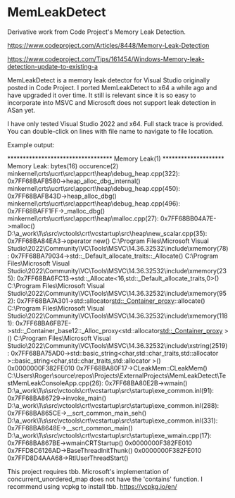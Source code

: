 # MemLeakDetect
Derivative work from Code Project's Memory Leak Detection.

https://www.codeproject.com/Articles/8448/Memory-Leak-Detection

https://www.codeproject.com/Tips/161454/Windows-Memory-leak-detection-update-to-existing-a

MemLeakDetect is a memory leak detector for Visual Studio originally posted in Code Project.  I ported MemLeakDetect to x64 a while ago and have upgraded it over time.  It still is relevant since it is so easy to incorporate into MSVC and Microsoft does not support leak detection in ASan yet.

I have only tested Visual Studio 2022 and x64.  Full stack trace is provided.  You can double-click on lines with file name to navigate to file location.

Example output:
   
********************************** Memory Leak(1) ********************
Memory Leak: bytes(16) occurence(2)
minkernel\crts\ucrt\src\appcrt\heap\debug_heap.cpp(322): 0x7FF68BAFB580->heap_alloc_dbg_internal()
minkernel\crts\ucrt\src\appcrt\heap\debug_heap.cpp(450): 0x7FF68BAFB43D->heap_alloc_dbg()
minkernel\crts\ucrt\src\appcrt\heap\debug_heap.cpp(496): 0x7FF68BAFF1FF->_malloc_dbg()
minkernel\crts\ucrt\src\appcrt\heap\malloc.cpp(27): 0x7FF68BB04A7E->malloc()
D:\a\_work\1\s\src\vctools\crt\vcstartup\src\heap\new_scalar.cpp(35): 0x7FF68BA84EA3->operator new()
C:\Program Files\Microsoft Visual Studio\2022\Community\VC\Tools\MSVC\14.36.32532\include\xmemory(78): 0x7FF68BA79034->std::_Default_allocate_traits::_Allocate()
C:\Program Files\Microsoft Visual Studio\2022\Community\VC\Tools\MSVC\14.36.32532\include\xmemory(235): 0x7FF68BA6FC13->std::_Allocate<16,std::_Default_allocate_traits,0>()
C:\Program Files\Microsoft Visual Studio\2022\Community\VC\Tools\MSVC\14.36.32532\include\xmemory(952): 0x7FF68BA7A301->std::allocator<std::_Container_proxy>::allocate()
C:\Program Files\Microsoft Visual Studio\2022\Community\VC\Tools\MSVC\14.36.32532\include\xmemory(1181): 0x7FF68BA6FB7E->std::_Container_base12::_Alloc_proxy<std::allocator<std::_Container_proxy> >()
C:\Program Files\Microsoft Visual Studio\2022\Community\VC\Tools\MSVC\14.36.32532\include\xstring(2519): 0x7FF68BA75AD0->std::basic_string<char,std::char_traits<char>,std::allocator<char> >::basic_string<char,std::char_traits<char>,std::allocator<char> >()
0x0000000F382FE010 0x7FF68BA80F17->CLeakMem::CLeakMem()
C:\Users\Roger\source\repos\Projects\ExternalProjects\MemLeakDetect\TestMemLeakConsoleApp.cpp(26): 0x7FF68BA80E2B->wmain()
D:\a\_work\1\s\src\vctools\crt\vcstartup\src\startup\exe_common.inl(91): 0x7FF68BA86729->invoke_main()
D:\a\_work\1\s\src\vctools\crt\vcstartup\src\startup\exe_common.inl(288): 0x7FF68BA865CE->__scrt_common_main_seh()
D:\a\_work\1\s\src\vctools\crt\vcstartup\src\startup\exe_common.inl(331): 0x7FF68BA8648E->__scrt_common_main()
D:\a\_work\1\s\src\vctools\crt\vcstartup\src\startup\exe_wmain.cpp(17): 0x7FF68BA867BE->wmainCRTStartup()
0x0000000F382FE010 0x7FFD8C6126AD->BaseThreadInitThunk()
0x0000000F382FE010 0x7FFD8D4AAA68->RtlUserThreadStart()


This project requires tbb.  Microsoft's implementation of concurrent_unordered_map does not have the 'contains' function.
I recommend using vcpkg to install tbb.  https://vcpkg.io/en/


